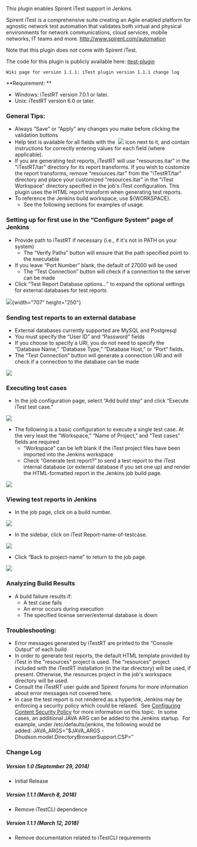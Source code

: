 This plugin enables Spirent iTest support in Jenkins.

Spirent iTest is a comprehensive suite creating an Agile enabled
platform for agnostic network test automation that validates both
virtual and physical environments for network communications, cloud
services, mobile networks, IT teams and more.
<http://www.spirent.com/automation>

Note that this plugin does not come with Spirent iTest.

The code for this plugin is publicly available
here: [itest-plugin](https://github.com/jenkinsci/itest-plugin)

    Wiki page for version 1.1.1: iTest plugin version 1.1.1 change log

**Requirement: **

-   Windows: iTestRT version 7.0.1 or later.
-   Unix: iTestRT version 6.0 or later.

### General Tips:

-   Always “Save” or “Apply” any changes you make before clicking the
    validation buttons
-   Help text is available for all fields with the 
    ![](docs/images/help.GIF) icon
    next to it, and contain instructions for correctly entering values
    for each field (where applicable). 
-   If you are generating test reports, iTestRT will use
    "resources.itar" in the "iTestRT/tar" directory for its report
    transforms. If you wish to customize the report transforms, remove
    "resources.itar" from the "iTestRT/tar" directory and place your
    customized "resources.itar" in the "iTest Workspace" directory
    specified in the job's iTest configuration. This plugin uses the
    HTML report transform when generating test reports. 
-   To reference the Jenkins build workspace, use ${WORKSPACE}.
    -   See the following sections for examples of usage. 

### **Setting up for first use in the “Configure System” page of Jenkins**

-   Provide path to iTestRT if necessary (i.e., if it's not in PATH on
    your system)
    -   The “Verify Paths” button will ensure that the path specified
        point to the executable
-   If you leave “Port Number” blank, the default of 27000 will be used
    -   The “Test Connection” button will check if a connection to the
        server can be made
-   Click “Test Report Database options…” to expand the optional
    settings for external databases for test reports 

![](docs/images/jenkins.config.png){width="707"
height="250"}

### **Sending test reports to an external database**

-   External databases currently supported are MySQL and Postgresql
-   You must specify the “User ID” and “Password” fields
-   If you choose to specify a URI, you do not need to specify the
    “Database Name,” “Database Type,” “Database Host,” or “Port” fields.
-   The “Test Connection” button will generate a connection URI and will
    check if a connection to the database can be made 

![](docs/images/globaldbsettings.GIF)

### **Executing test cases**

-   In the job configuration page, select “Add build step” and click
    “Execute iTest test case.”

![](docs/images/buildstep.GIF)

-   The following is a basic configuration to execute a single test
    case. At the very least the “Workspace,” “Name of Project,” and
    “Test cases” fields are required
    -   “Workspace” can be left blank if the iTest project files have
        been imported into the Jenkins workspace
    -   Check “Generate test report?” to send a test report to the iTest
        internal database (or external database if you set one up) and
        render the HTML-formatted report in the Jenkins job build page. 

![](docs/images/jobconfig.GIF)

### **Viewing test reports in Jenkins**

-   In the job page, click on a build number.

![](docs/images/clickonreportlink.GIF)

-   In the sidebar, click on iTest Report-name-of-testcase. 

![](docs/images/testreporticon.GIF)

-   Click “Back to project-name” to return to the job page.

![](docs/images/testreportexercpt.GIF)

### Analyzing Build Results

-   A build failure results if: 
    -   A test case fails
    -   An error occurs during execution 
    -   The specified license server/external database is down 

### Troubleshooting:

-   Error messages generated by iTestRT are printed to the “Console
    Output” of each build 
-   In order to generate test reports, the default HTML template
    provided by iTest in the "resources" project is used. The
    "resources" project included with the iTestRT installation (in the
    itar directory) will be used, if present. Otherwise, the resources
    project in the job's workspace directory will be used. 
-   Consult the iTestRT user guide and Spirent forums for more
    information about error messages not covered here. 
-   In case the test report is not rendered as a hyperlink, Jenkins may
    be enforcing a security policy which could be relaxed.
     See [Configuring Content Security
    Policy](https://wiki.jenkins.io/display/JENKINS/Configuring+Content+Security+Policy) for
    more information on this topic.  In some cases, an additional JAVA
    ARG can be added to the Jenkins startup.  For example, under
    /etc/defaults/jenkins, the following would be
    added: JAVA\_ARGS="$JAVA\_ARGS
    -Dhudson.model.DirectoryBrowserSupport.CSP="

### **Change Log**

##### Version 1.0 (September 29, 2014)

-   Initial Release

##### Version 1.1.1 (March 8, 2018)

-   Remove iTestCLI dependence

##### Version 1.1.1 (March 12, 2018)

-   Remove documentation related to iTestCLI requirements
